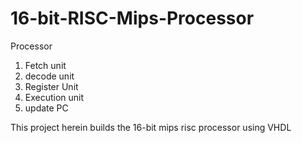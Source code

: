 # 16-bit-RISC-Mips-Processor
Processor
1. Fetch unit
2. decode unit
3. Register Unit
4. Execution unit 
5. update PC

This project herein builds the 16-bit mips risc processor using VHDL 
